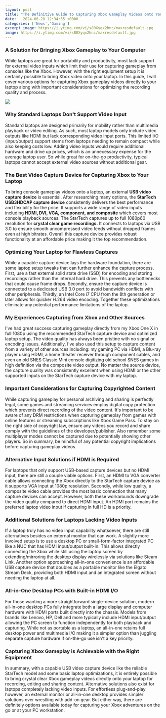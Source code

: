 ```yaml
---
layout: post
title: "The Definitive Guide to Capturing Xbox Gameplay Videos onto Your Laptop"
date:   2024-06-28 12:34:55 +0000
categories: ['News','Gaming']
excerpt_image: https://i.ytimg.com/vi/s80Xyqx2hnc/maxresdefault.jpg
image: https://i.ytimg.com/vi/s80Xyqx2hnc/maxresdefault.jpg
---
```


### **A Solution for Bringing Xbox Gameplay to Your Computer**
While laptops are great for portability and productivity, most lack support for external video inputs which limit their use for capturing gameplay from consoles like the Xbox. However, with the right equipment setup it is certainly possible to bring Xbox video onto your laptop. In this guide, I will cover various options for capturing Xbox gameplay videos directly to your laptop along with important considerations for optimizing the recording quality and process.

![](https://www.epiphan.com/wp-content/uploads/2017/02/Capture-gameplay-from-Xbox-One-or-Xbox-360-with-AV.io-HD.jpg)
### **Why Standard Laptops Don't Support Video Input** 
Standard laptops are designed primarily for mobility rather than multimedia playback or video editing. As such, most laptop models only include video outputs like HDMI but lack corresponding video input ports. This limited I/O (input/output) support stems from laptops needing to remain compact while also keeping costs low. Adding video inputs would require additional hardware and drive up prices, which is an unnecessary expense for the average laptop user. So while great for on-the-go productivity, typical laptops cannot accept external video sources without additional gear.
### **The Best Video Capture Device for Capturing Xbox to Your Laptop**
To bring console gameplay videos onto a laptop, an external **USB video capture device** is essential. After researching many options, the **StarTech USB3HDCAP capture device** consistently delivers the best performance and flexibility for the price. It supports a wide range of video inputs including **HDMI, DVI, VGA, component, and composite** which covers most console playback sources. The StarTech captures up to full 1080p60 resolution for **crystal clear game recordings.** It connects to laptops via USB 3.0 to ensure smooth uncompressed video feeds without dropped frames even at high bitrates. Overall this capture device provides robust functionality at an affordable price making it the top recommendation.
### **Optimizing Your Laptop for Flawless Captures**
While a capable capture device lays the hardware foundation, there are some laptop setup tweaks that can further enhance the capture process. First, use a fast external solid state drive (SSD) for encoding and storing recordings rather than the internal hard drive. This prevents any bottlenecks that could cause frame drops. Secondly, ensure the capture device is connected to a dedicated USB 3.0 port to avoid bandwidth conflicts with other peripherals. Thirdly, an Intel Core i7 CPU from the 8th generation or later allows for quicker H.264 video encoding. Together these optimizations eliminate any potential performance limitations of the laptop.
### **My Experiences Capturing from Xbox and Other Sources** 
I've had great success capturing gameplay directly from my Xbox One X in full 1080p using the recommended StarTech capture device and optimized laptop setup. The video quality has always been pristine with no signal or encoding issues. Additionally, I've also used this setup to capture content from a variety of other sources including: my gaming PC via HDMI, a Blu-ray player using HDMI, a home theater receiver through component cables, and even an old SNES Classic Mini console digitizing old school SNES games in high definition via the composite video output. No matter the source device, the capture quality was consistently excellent when using HDMI or the other supported inputs on the StarTech capture device with my laptop.
### **Important Considerations for Capturing Copyrighted Content**  
While capturing gameplay for personal archiving and sharing is perfectly legal, some games and streaming services employ digital copy protection which prevents direct recording of the video content. It's important to be aware of any DRM restrictions when capturing gameplay from games with online features or streaming subscriptions like Xbox Game Pass. To stay on the right side of copyright law, ensure any videos you record and share comply with the guidelines of the developer/publisher. Also remember some multiplayer modes cannot be captured due to potentially showing other players. So in summary, be mindful of any potential copyright implications before capturing gameplay videos.
### **Alternative Input Solutions if HDMI is Required**
For laptops that only support USB-based capture devices but no HDMI input, there are still a couple viable options. First, an HDMI to VGA converter cable allows connecting the Xbox directly to the StarTech capture device as it supports VGA input at 1080p resolution. Secondly, while low quality, a composite video cable provides the most basic connection that many capture devices can accept. However, both these workarounds downgrade the video quality compared to direct HDMI input. An HDMI port remains the preferred laptop video input if capturing in full HD is a priority.
### **Additional Solutions for Laptops Lacking Video Inputs** 
If a laptop truly has no video input capability whatsoever, there are still alternatives besides an external monitor that can work. A slightly more involved setup is to use a desktop PC or small-form-factor integrated PC like a NUC that has HDMI input/output built-in. This allows directly connecting the Xbox while still using the laptop screen by extending/mirroring the desktop display wirelessly via solutions like Steam Link. Another option approaching all-in-one convenience is an affordable USB capture device that doubles as a portable monitor like the Elgato Stream Deck, providing both HDMI input and an integrated screen without needing the laptop at all.
### **All-in-One Desktop PCs with Built-in HDMI I/O** 
For those wanting a more straightforward single-device solution, modern all-in-one desktop PCs fully integrate both a large display and computer hardware with HDMI ports built directly into the chassis. Models from brands like Lenovo, HP, Dell and more typically include HDMI input/output allowing the PC screen to function independently for both playback and capturing. While not as portable as a laptop, an all-in-one retains full desktop power and multimedia I/O making it a simpler option than juggling separate capture hardware if on-the-go use isn't a key priority.
### **Capturing Xbox Gameplay is Achievable with the Right Equipment**
In summary, with a capable USB video capture device like the reliable StarTech model and some basic laptop optimizations, it is entirely possible to bring crystal clear Xbox gameplay videos directly onto your laptop for recording, editing and sharing content. Alternative solutions also exist for laptops completely lacking video inputs. For effortless plug-and-play however, an external monitor or all-in-one desktop provides simpler solutions over wrestling with add-on gear. But either way, there are definitely options available today for capturing your Xbox adventures on the go or at your PC workstation.